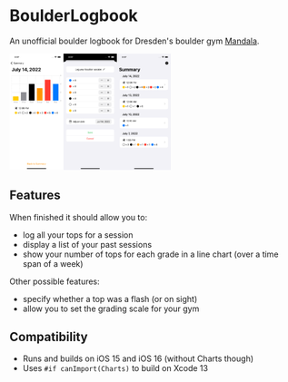 # BoulderLogbook

An unofficial boulder logbook for Dresden's boulder gym [Mandala](https://boulderhalle-dresden.de).

<img src="Resources/detail.png" alt="detail" style="zoom:20%;" /><img src="Resources/form.png" alt="form" style="zoom:20%;" /><img src="Resources/summary.png" alt="summary" style="zoom:20%;" />

## Features

When finished it should allow you to: 

* log all your tops for a session
* display a list of your past sessions
* show your number of tops for each grade in a line chart (over a time span of a week)  


Other possible features: 

* specify whether a top was a flash (or on sight)
* allow you to set the grading scale for your gym 

## Compatibility

* Runs and builds on iOS 15 and iOS 16 (without Charts though)
* Uses `#if canImport(Charts)` to build on Xcode 13
